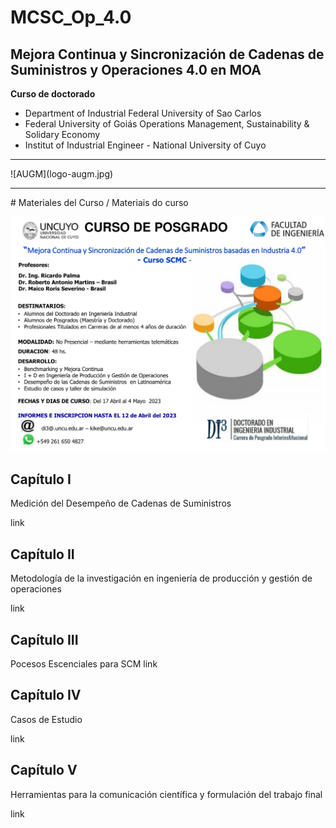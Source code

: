 # MCSC_Op_4.0
## Mejora Continua y Sincronización de Cadenas de Suministros y Operaciones 4.0 en MOA

**Curso de doctorado**
-  Department of Industrial Federal University of Sao Carlos
-  Federal University of Goiás Operations Management, Sustainability & Solidary Economy
-  Institut of Industrial Engineer - National University of Cuyo
<hr>
![AUGM](logo-augm.jpg)
<hr>
# Materiales del Curso / Materiais do curso

![Flyer](flyer.png)

## Capítulo I
Medición del Desempeño de Cadenas de Suministros

link

## Capítulo II
Metodología de la investigación en ingeniería de producción y gestión de operaciones



link

## Capítulo III
Pocesos Escenciales para SCM
link

## Capítulo IV
Casos de Estudio

link

## Capítulo V
Herramientas para la comunicación científica y formulación del trabajo final


link
